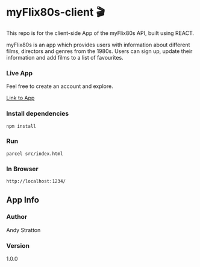 # myFlix80s-client    :clapper:
This repo is for the client-side App of the myFlix80s API, built using REACT.

myFlix80s is an app which provides users with information about different films, directors and genres from the 1980s.  Users can sign up, update their information and add films to a list of favourites.

### Live App

Feel free to create an account and explore.

[Link to App](https://myflix80s.netlify.app/)


### Install dependencies
```
npm install
```
### Run
```
parcel src/index.html
```
### In Browser
```
http://localhost:1234/
```

## App Info

### Author
Andy Stratton

### Version
1.0.0
